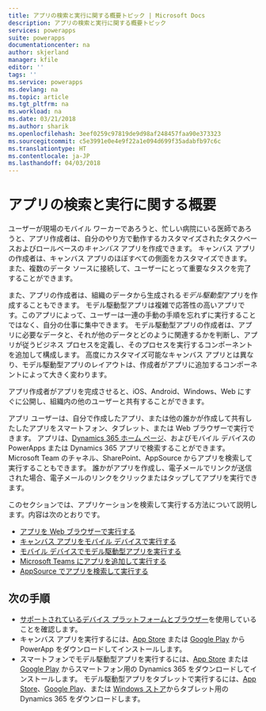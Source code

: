 ```yaml
---
title: アプリの検索と実行に関する概要トピック | Microsoft Docs
description: アプリの検索と実行に関する概要トピック
services: powerapps
suite: powerapps
documentationcenter: na
author: skjerland
manager: kfile
editor: ''
tags: ''
ms.service: powerapps
ms.devlang: na
ms.topic: article
ms.tgt_pltfrm: na
ms.workload: na
ms.date: 03/21/2018
ms.author: sharik
ms.openlocfilehash: 3eef0259c97819de9d98af248457faa90e373323
ms.sourcegitcommit: c5e3991e0e4e9f22a1e094d699f35adabfb97c6c
ms.translationtype: HT
ms.contentlocale: ja-JP
ms.lasthandoff: 04/03/2018
---
```

# <a name="find-and-run-apps-overview"></a>アプリの検索と実行に関する概要
ユーザーが現場のモバイル ワーカーであろうと、忙しい病院にいる​​医師であろうと、アプリ作成者は、自分のやり方で動作するカスタマイズされたタスクベースおよびロールベースの*キャンバス* アプリを作成できます。 キャンバス アプリの作成者は、キャンバス アプリのほぼすべての側面をカスタマイズできます。また、複数のデータ ソースに接続して、ユーザーにとって重要なタスクを完了することができます。

また、アプリの作成者は、組織のデータから生成される*モデル駆動型*アプリを作成することもできます。 モデル駆動型アプリは複雑で応答性の高いアプリです。このアプリによって、ユーザーは一連の手動の手順を忘れずに実行することではなく、自分の仕事に集中できます。 モデル駆動型アプリの作成者は、アプリに必要なデータと、それが他のデータとどのように関連するかを判断し、アプリが従うビジネス プロセスを定義し、そのプロセスを実行するコンポーネントを追加して構成します。 高度にカスタマイズ可能なキャンバス アプリとは異なり、モデル駆動型アプリのレイアウトは、作成者がアプリに追加するコンポーネントによって大きく変わります。

アプリ作成者がアプリを完成させると、iOS、Android、Windows、Web にすぐに公開し、組織内の他のユーザーと共有することができます。

アプリ ユーザーは、自分で作成したアプリ、または他の誰かが作成して共有したしたアプリをスマートフォン、タブレット、または Web ブラウザーで実行できます。 アプリは、[Dynamics 365 ホーム ページ](https://home.dynamics.com/)、およびモバイル デバイスの PowerApps または Dynamics 365 アプリで検索することができます。 Microsoft Team のチャネル、SharePoint、AppSource からアプリを検索して実行することもできます。 誰かがアプリを作成し、電子メールでリンクが送信された場合、電子メールのリンクをクリックまたはタップしてアプリを実行できます。

このセクションでは、アプリケーションを検索して実行する方法について説明します。内容は次のとおりです。

* [アプリを Web ブラウザーで実行する](run-app-browser.md)
* [キャンバス アプリをモバイル デバイスで実行する](run-app-client.md)
* [モバイル デバイスでモデル駆動型アプリを実行する](run-app-client-model-driven.md)
* [Microsoft Teams にアプリを追加して実行する](open-app-embedded-in-teams.md)
* [AppSource でアプリを検索して実行する](app-source.md)

## <a name="next-steps"></a>次の手順
* [サポートされているデバイス プラットフォームとブラウザー](../maker/canvas-apps/limits-and-config.md)を使用していることを確認します。
* キャンバス アプリを実行するには、[App Store](https://itunes.apple.com/app/powerapps/id1047318566?mt=8) または [Google Play](https://play.google.com/store/apps/details?id=com.microsoft.msapps) から PowerApp をダウンロードしてインストールします。
* スマートフォンでモデル駆動型アプリを実行するには、[App Store](https://itunes.apple.com/app/dynamics-crm-for-phones/id1003997947?ls=1&mt=8) または [Google Play](https://play.google.com/store/apps/details?id=com.microsoft.crm.crmphone) からスマートフォン用の Dynamics 365 をダウンロードしてインストールします。 モデル駆動型アプリをタブレットで実行するには、[App Store](https://itunes.apple.com/app/microsoft-dynamics-crm/id678800460?mt=8)、[Google Play](https://play.google.com/store/apps/details?id=com.microsoft.crm.crmtablet)、または [Windows ストア](https://www.microsoft.com/store/p/microsoft-dynamics-365/9nblggh4rfqp)からタブレット用の Dynamics 365 をダウンロードします。
